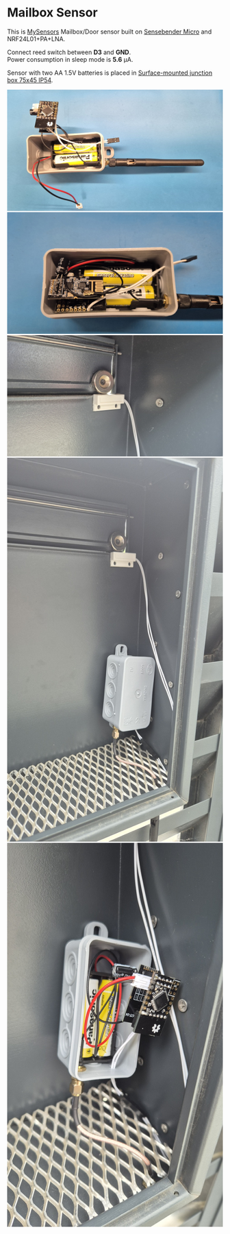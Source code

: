 # Mailbox Sensor

This is [MySensors](https://www.mysensors.org) Mailbox/Door sensor built on [Sensebender Micro](https://www.openhardware.io/view/1) and NRF24L01+PA+LNA.

Connect reed switch between **D3** and **GND**.</BR>
Power consumption in sleep mode is **5.6** µA.

Sensor with two AA 1.5V batteries is placed in [Surface-mounted junction box 75x45 IP54](https://e2.at/shopdetail/316.1?dps=30&so=nro&vt=75x45&id=16641).

<img src="docs/mb-sensor1.jpg" width="700">

</br>
<img src="docs/mb-sensor2.jpg" width="700"

</br>
<img src="docs/mb-sensor3.jpg" width="700">

</br>
<img src="docs/mb-sensor4.jpg" width="700">

</br>
<img src="docs/mb-sensor5.jpg" width="700">